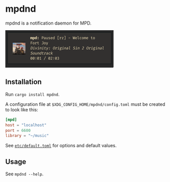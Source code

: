 # mpdnd

mpdnd is a notification daemon for MPD.

![An example notification](assets/example.png)

## Installation

Run `cargo install mpdnd`.

A configuration file at `$XDG_CONFIG_HOME/mpdnd/config.toml` must be created to
look like this:

``` toml
[mpd]
host = "localhost"
port = 6600
library = "~/music"
```

See [`etc/default.toml`](etc/default.toml) for options and default values.

## Usage

See `mpdnd --help`.
